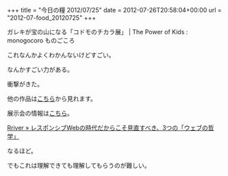 +++
title = "今日の糧 2012/07/25"
date = 2012-07-26T20:58:04+00:00
url = "2012-07-food_20120725"
+++
<section> 

<div>
  ガレキが宝の山になる「コドモのチカラ展」 | The Power of Kids : monogocoro ものごころ
</div>

これなんかよくわかんないけどすごい。
  
なんかすごい力がある。
  
衝撃がきた。
  
他の作品は[こちら](http://www.watanohasmile.jp/)から見れます。
  
展示会の情報は[こちら](http://www.muji.net/lab/ateliermuji/exhibition/exhibition120615.html)。 </section> <section> 

<div>
  <a href="http://parashuto.com/rriver/responsive-web/revisiting-a-dao-of-web-design-a-web-philosophy">Rriver » レスポンシブWebの時代だからこそ見直すべき、3つの「ウェブの哲学」</a>
</div>

なるほど。
  
でもこれは理解できても理解してもらうのが難しい。 </section>